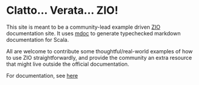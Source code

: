 # Clatto... Verata... ZIO!

This site is meant to be a community-lead example driven [ZIO](https://zio.dev) documentation site. It
uses [mdoc](https://scalameta.org/mdoc/) to generate typechecked markdown documentation for Scala.

All are welcome to contribute some thoughtful/real-world examples of how to use ZIO straightforwardly, and provide the
community an extra resource that might live outside the official documentation.

For documentation, see [here](./mdocs/intro.md)
